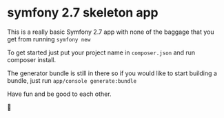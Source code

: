 symfony 2.7 skeleton app
========================

This is a really basic Symfony 2.7 app with none of the baggage that you get from running `symfony new`
 
To get started just put your project name in `composer.json` and run composer install.
 
The generator bundle is still in there so if you would like to start building a bundle, just run
`app/console generate:bundle`

Have fun and be good to each other.

:eggplant: